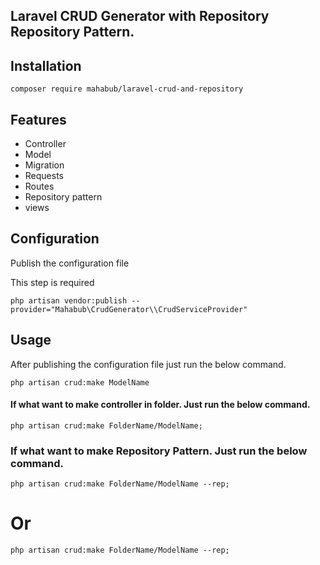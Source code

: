 ## Laravel CRUD Generator with Repository Repository Pattern.

## Installation

```
composer require mahabub/laravel-crud-and-repository
```

## Features

* Controller
* Model
* Migration
* Requests
* Routes
* Repository pattern
* views

## Configuration
Publish the configuration file

This step is required

```
php artisan vendor:publish --provider="Mahabub\CrudGenerator\\CrudServiceProvider"
```

## Usage

After publishing the configuration file just run the below command.

```
php artisan crud:make ModelName 
```

#### If what want to make controller in folder. Just run the below command.

```
php artisan crud:make FolderName/ModelName;
```

### If what want to make Repository Pattern. Just run the below command.

```
php artisan crud:make FolderName/ModelName --rep;
```
# Or

```
php artisan crud:make FolderName/ModelName --rep;
```

